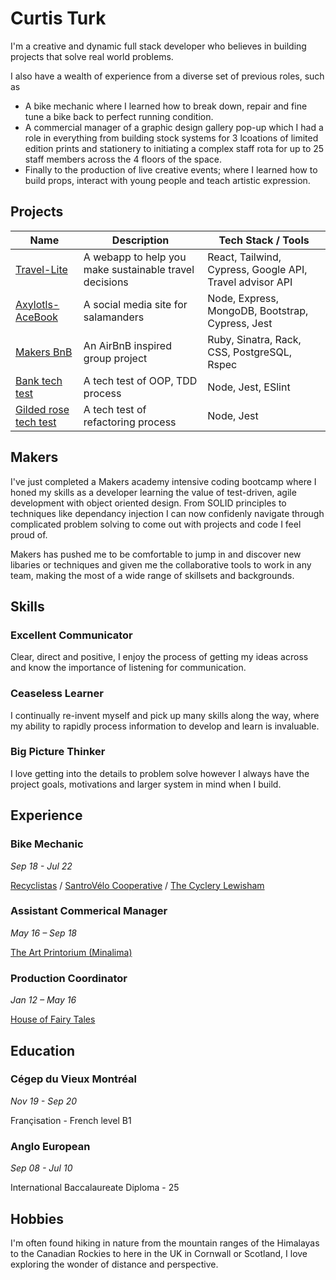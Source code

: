 # Curtis Turk

I'm a creative and dynamic full stack developer who believes in building projects that solve real world problems.

I also have a wealth of experience from a diverse set of previous roles, such as 
- A bike mechanic where I learned how to break down, repair and fine tune a bike back to perfect running condition. 
- A commercial manager of a graphic design gallery pop-up which I had a role in everything from building stock systems for 3 lcoations of limited edition prints and stationery to initiating a complex staff rota for up to 25 staff members across the 4 floors of the space. 
- Finally to the production of live creative events; where I learned how to build props, interact with young people and teach artistic expression. 

## Projects

| Name | Description | Tech Stack / Tools |
| ------------------------------- | ---------------------------- | ------------------------------ |
| [Travel-Lite](https://github.com/Curtis-Turk/Travel-lite) | A webapp to help you make sustainable travel decisions| React, Tailwind, Cypress, Google API, Travel advisor API |
| [Axylotls-AceBook](https://github.com/Curtis-Turk/the-axylotls-acebook)| A social media site for salamanders | Node, Express, MongoDB, Bootstrap, Cypress, Jest |
| [Makers BnB](https://github.com/Curtis-Turk/makersbnb-ruby-seed) | An AirBnB inspired group project | Ruby, Sinatra, Rack, CSS, PostgreSQL, Rspec |
| [Bank tech test](https://github.com/Curtis-Turk/tech_tests/tree/main/bank) | A tech test of OOP, TDD process | Node, Jest, ESlint |
| [Gilded rose tech test](https://github.com/Curtis-Turk/tech_tests/tree/main/gilded-rose) | A tech test of refactoring process | Node, Jest |

## Makers

I've just completed a Makers academy intensive coding bootcamp where I honed my skills as a developer learning the value of test-driven, agile development with object oriented design. From SOLID principles to techniques like dependancy injection I can now confidenly navigate through complicated problem solving to come out with projects and code I feel proud of.

Makers has pushed me to be comfortable to jump in and discover new libaries or techniques and given me the collaborative tools to work in any team, making the most of a wide range of skillsets and backgrounds.

## Skills 

### Excellent Communicator

Clear, direct and positive, I enjoy the process of getting my ideas across and know the importance of listening for communication.

### Ceaseless Learner

I continually re-invent myself and pick up many skills along the way, where my ability to rapidly process information to develop and learn is invaluable.

### Big Picture Thinker

I love getting into the details to problem solve however I always have the project goals, motivations and larger system in mind when I build.

## Experience

### Bike Mechanic
*Sep 18 - Jul 22*

[Recyclistas](https://recyclistas.ca/) / [SantroVélo Cooperative](https://santropolroulant.org/en/what-is-the-roulant/collectives/santrovelo/) / [The Cyclery Lewisham](https://www.thecyclerylewisham.com/)

### Assistant Commerical Manager
*May 16 – Sep 18*

[The Art Printorium (Minalima)](https://minalima.com/)

### Production Coordinator
*Jan 12 – May 16*

[House of Fairy Tales](http://houseoffairytales.org/)

## Education

### Cégep du Vieux Montréal
*Nov 19 - Sep 20*

Françisation - French level B1 

### Anglo European 
*Sep 08 - Jul 10*

International Baccalaureate Diploma - 25

## Hobbies

I'm often found hiking in nature from the mountain ranges of the Himalayas to the Canadian Rockies to here in the UK in Cornwall or Scotland, I love exploring the wonder of distance and perspective.






